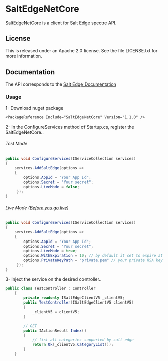 # SaltEdgeNetCore

SaltEdgeNetCore is a  client for Salt Edge spectre API.

## License

This is released under an Apache 2.0 license. See the file LICENSE.txt for more information.

## Documentation
The API corresponds to the [Salt Edge Documentation](https://docs.saltedge.com/)

### Usage
1- Download nuget package
```
<PackageReference Include="SaltEdgeNetCore" Version="1.1.0" />
``` 
2- In the ConfigureServices method of Startup.cs, register the SaltEdgeNetCore..
###### Test Mode 
```csharp
public void ConfigureServices(IServiceCollection services)
{
    services.AddSaltEdge(options =>
    {
        options.AppId = "Your App Id";
        options.Secret = "Your secret";
        options.LiveMode = false;
     });
}
```
###### Live Mode ([Before you go live](https://docs.saltedge.com/general/#signature))
```csharp
public void ConfigureServices(IServiceCollection services)
{
    services.AddSaltEdge(options =>
    {
        options.AppId = "Your App Id";
        options.Secret = "Your secret";
        options.LiveMode = true;
        options.WithExpiration = 10; // by default it set to expire at at is set to 10 minute 
        options.PrivateKeyPath = "private.pem" // your private RSA key path;
     });
}
```
3- Inject the service on the desired controller..
```csharp
public class TestController : Controller
    {
        private readonly ISaltEdgeClientV5 _clientV5;
        public TestController(ISaltEdgeClientV5 clientV5)
        {
            _clientV5 = clientV5;
        }
        
        // GET
        public IActionResult Index()
        {
            // list all categories supported by salt edge
            return Ok(_clientV5.CategoryList());
        }
    }
```
